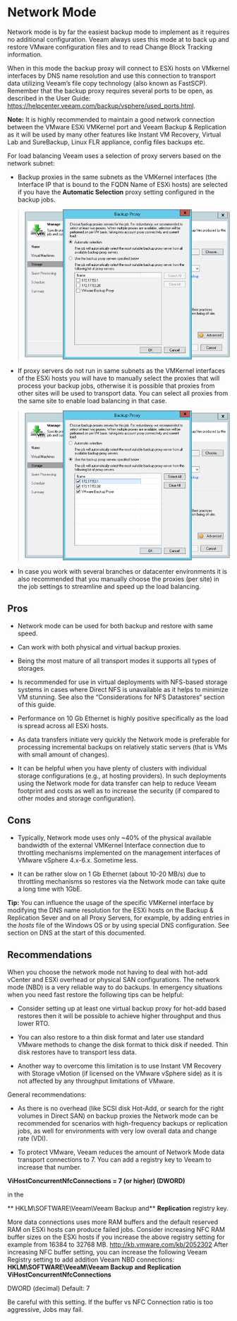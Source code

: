 # Network Mode

Network mode is by far the easiest backup mode to implement as it
requires no additional configuration. Veeam always uses this mode at
to back up and restore VMware configuration files and to read
Change Block Tracking information.

When in this mode the backup proxy will connect to ESXi hosts on
VMkernel interfaces by DNS name resolution and use this connection to
transport data utilizing Veeam’s file copy technology (also known as
FastSCP). Remember that the backup proxy requires several ports to be
open, as described in the User Guide:
<https://helpcenter.veeam.com/backup/vsphere/used_ports.html>.

**Note:** It is highly recommended to maintain a good network connection
between the VMware ESXi VMKernel port and Veeam Backup & Replication as
it will be used by many other features like Instant VM Recovery, Virtual
Lab and SureBackup, Linux FLR appliance, config files backups etc.

For load balancing Veeam uses a selection of proxy servers based on the
network subnet:

-   Backup proxies in the same subnets as the VMKernel interfaces (the Interface IP that is bound to the FQDN Name of ESXi hosts) are selected if you have the **Automatic Selection** proxy setting configured in the backup jobs.

> ![](../media/image10.png)

-   If proxy servers do not run in same subnets as the VMKernel
    interfaces of the ESXi hosts you will have to manually select the
    proxies that will process your backup jobs, otherwise it is possible
    that proxies from other sites will be used to transport data.
    You can select all proxies from the same site to enable load
    balancing in that case.

> ![](../media/image11.png)

-   In case you work with several branches or datacenter environments
    it is also recommended that you manually choose the proxies
    (per site) in the job settings to streamline and speed up the
    load balancing.

## Pros

-   Network mode can be used for both backup and restore with same speed.

-   Can work with both physical and virtual backup proxies.

-   Being the most mature of all transport modes it supports all types
    of storages.

-   Is recommended for use in virtual deployments with NFS-based storage
    systems in cases where Direct NFS is unavailable as it helps to minimize VM stunning. See also the “Considerations for NFS Datastores“ section of this guide.

-   Performance on 10 Gb Ethernet is highly positive specifically as
	the load is spread across all ESXi hosts.

-   As data transfers initiate very quickly the Network mode is
    preferable for processing incremental backups on relatively static
    servers (that is VMs with small amount of changes).

-   It can be helpful when you have plenty of clusters with individual
    storage configurations (e.g., at hosting providers). In such
    deployments using the Network mode for data transfer can help to
    reduce Veeam footprint and costs as well as to increase the
    security (if compared to other modes and storage configuration).

## Cons

-   Typically, Network mode uses only ~40% of the physical available
    bandwidth of the external VMKernel Interface connection due to
    throttling mechanisms implemented on the management interfaces of
    VMware vSphere 4.x-6.x. Sometime less.

-   It can be rather slow on 1 Gb Ethernet (about 10-20 MB/s) due to
    throttling mechanisms so restores via the Network mode can take
    quite a long time with 1GbE.

**Tip:** You can influence the usage of the specific VMKernel interface
by modifying the DNS name resolution for the ESXi hosts on the Backup
& Replication Sever and on all Proxy Servers, for example, by adding
entries in the *hosts* file of the Windows OS or by using special DNS
configuration. See section on DNS at the start of this documented.

## Recommendations

When you choose the network mode not having to deal with hot-add
vCenter and ESXi overhead or physical SAN configurations. The network
mode (NBD) is a very reliable way to do backups. In emergency
situations when you need fast restore the following tips can be helpful:

-   Consider setting up at least one virtual backup proxy
    for hot-add based restores then it will be possible to achieve
    higher throughput and thus lower RTO.

-   You can also restore to a thin disk format and later use standard
    VMware methods to change the disk format to thick disk if needed.
	  Thin disk restores have to transport less data.

-   Another way to overcome this limitation is to use Instant VM
    Recovery with Storage vMotion (if licensed on the VMware
    vSphere side) as it is not affected by any throughput limitations of VMware.

General recommendations:

-   As there is no overhead (like SCSI disk Hot-Add, or search for the
    right volumes in Direct SAN) on backup proxies the Network mode can
    be recommended for scenarios with high-frequency backups or
    replication jobs, as well for environments with very low overall
    data and change rate (VDI).

- 	To protect VMware, Veeam reduces the amount of Network Mode data transport connections to 7. You can add a registry key to Veeam to increase that
	number.

  **ViHostConcurrentNfcConnections = 7 (or higher) (DWORD)**

  in the

  **
    HKLM\\SOFTWARE\\Veeam\\Veeam Backup and** **Replication** registry key.


  More data connections uses more RAM buffers and the default
	reserved RAM on ESXi hosts can produce failed jobs. Consider increasing
	NFC RAM buffer sizes on the ESXi hosts if you increase the above registry
    setting for example from 16384 to 32768 MB.
	http://kb.vmware.com/kb/2052302
    After increasing NFC buffer setting, you can increase the following Veeam Registry setting to add addition Veeam NBD connections:
  **HKLM\SOFTWARE\VeeaM\Veeam Backup and Replication
    ViHostConcurrentNfcConnections**


  DWORD (decimal)
  Default: 7


 Be careful with this setting. If the buffer vs NFC Connection ratio is
	too aggressive, Jobs may fail.

<!-- AN2016 21.06.2016 -->
